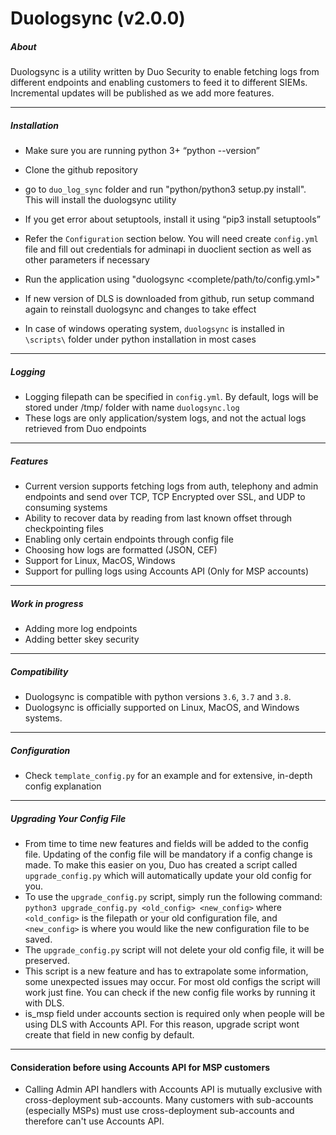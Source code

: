 Duologsync (v2.0.0)
===================

##### About
Duologsync is a utility written by Duo Security to enable fetching logs from different endpoints and enabling customers to feed it to different SIEMs. Incremental updates will be published as we add more features. 

---

##### Installation

- Make sure you are running python 3+ “python --version”
- Clone the github repository
- go to `duo_log_sync` folder and run "python/python3 setup.py install". This will install the duologsync utility
- If you get error about setuptools, install it using “pip3 install setuptools”
- Refer the `Configuration` section below. You will need create `config.yml` file and fill out credentials for adminapi in duoclient section as well as other parameters if necessary
- Run the application using "duologsync <complete/path/to/config.yml>"
- If new version of DLS is downloaded from github, run setup command again to reinstall duologsync and changes to take effect

- In case of windows operating system, `duologsync` is installed in `\scripts\` folder under python installation in most cases
---

##### Logging

- Logging filepath can be specified in `config.yml`. By default, logs will be stored under /tmp/ folder with name `duologsync.log`
- These logs are only application/system logs, and not the actual logs retrieved from Duo endpoints

---

##### Features

- Current version supports fetching logs from auth, telephony and admin endpoints and send over TCP, TCP Encrypted over SSL, and UDP to consuming systems
- Ability to recover data by reading from last known offset through checkpointing files
- Enabling only certain endpoints through config file
- Choosing how logs are formatted (JSON, CEF)
- Support for Linux, MacOS, Windows
- Support for pulling logs using Accounts API (Only for MSP accounts)

---

##### Work in progress

- Adding more log endpoints
- Adding better skey security

---

##### Compatibility

- Duologsync is compatible with python versions `3.6`, `3.7` and `3.8`.
- Duologsync is officially supported on Linux, MacOS, and Windows systems.

---

##### Configuration

- Check `template_config.py` for an example and for extensive, in-depth config explanation

---

##### Upgrading Your Config File
- From time to time new features and fields will be added to the config file. Updating of the config file will be mandatory if a config change is made. To make this easier on you, Duo has created a script called `upgrade_config.py` which will automatically update your old config for you.
- To use the `upgrade_config.py` script, simply run the following command: `python3 upgrade_config.py <old_config> <new_config>` where `<old_config>` is the filepath or your old configuration file, and `<new_config>` is where you would like the new configuration file to be saved.
- The `upgrade_config.py` script will not delete your old config file, it will be preserved.
- This script is a new feature and has to extrapolate some information, some unexpected issues may occur. For most old configs the script will work just fine. You can check if the new config file works by running it with DLS.
- is_msp field under accounts section is required only when people will be using DLS with Accounts API. For this reason, upgrade script wont create that field in new config by default.

---

#### Consideration before using Accounts API for MSP customers

- Calling Admin API handlers with Accounts API is mutually exclusive with cross-deployment sub-accounts. Many customers with sub-accounts (especially MSPs) must use cross-deployment sub-accounts and therefore can't use Accounts API. 